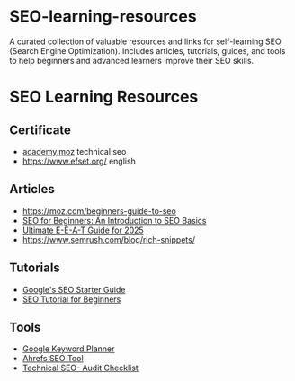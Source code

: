 # SEO-learning-resources
A curated collection of valuable resources and links for self-learning SEO (Search Engine Optimization). Includes articles, tutorials, guides, and tools to help beginners and advanced learners improve their SEO skills.


# SEO Learning Resources

## Certificate 
- [academy.moz](https://academy.moz.com/) technical seo
- https://www.efset.org/ english
## Articles
- https://moz.com/beginners-guide-to-seo 
- [SEO for Beginners: An Introduction to SEO Basics](https://www.searchenginejournal.com/seo-101/) 
- [Ultimate E-E-A-T Guide for 2025](https://www.marketingaid.io/ultimate-eeat-guide/)
- https://www.semrush.com/blog/rich-snippets/ 
## Tutorials
- [Google's SEO Starter Guide](https://support.google.com/webmasters/answer/7451184?hl=en)
- [SEO Tutorial for Beginners](https://www.youtube.com/watch?v=ZvYsbkQ0aXg)

## Tools
- [Google Keyword Planner](https://ads.google.com/home/tools/keyword-planner/)
- [Ahrefs SEO Tool](https://ahrefs.com/)
- [Technical SEO- Audit Checklist](https://docs.google.com/spreadsheets/d/1V85o8Zhh0FcXEimMzbkDkbb8mtuNtdW_aDaZKDTSDPo/edit?gid=0#gid=0)

